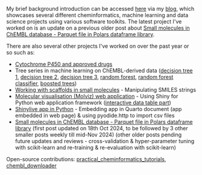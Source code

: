 My brief background introduction can be accessed [here](https://jhylin.github.io/Data_in_life_blog/about.html) via my [blog](https://jhylin.github.io/Data_in_life_blog/), which showcases several different cheminformatics, machine learning and data science projects using various software toolkits. The latest project I've worked on is an update on a previous older post about [Small molecules in ChEMBL database - Parquet file in Polars dataframe library](https://jhylin.github.io/Data_in_life_blog/posts/21_ML1-1-1_Small_mols_in_chembl_update/ML1-1-1_chembl_cpds_parquet_new.html).

There are also several other projects I've worked on over the past year or so such as:

* [Cytochrome P450 and approved drugs](https://jhylin.github.io/Data_in_life_blog/posts/20_Cyp3a4_2d6_inh/1_CYP450_drugs.html)
* Tree series in machine learning on ChEMBL-derived data ([decision tree 1](https://jhylin.github.io/Data_in_life_blog/posts/16_ML2-1_Decision_tree/1_data_col_prep.html), [decision tree 2](https://jhylin.github.io/Data_in_life_blog/posts/16_ML2-1_Decision_tree/2_data_prep_tran.html), [decision tree 3](https://jhylin.github.io/Data_in_life_blog/posts/16_ML2-1_Decision_tree/3_model_build.html), [random forest](https://jhylin.github.io/Data_in_life_blog/posts/17_ML2-2_Random_forest/1_random_forest.html), [random forest classifier](https://jhylin.github.io/Data_in_life_blog/posts/17_ML2-2_Random_forest/2_random_forest_classifier.html), [boosted trees](https://jhylin.github.io/Data_in_life_blog/posts/19_ML2-3_Boosted_trees/1_adaboost_xgb.html))
* [Working with scaffolds in small molecules](https://jhylin.github.io/Data_in_life_blog/posts/14_Scaffolds_in_small_molecules/chembl_anti-inf_data_prep_current.html) - Manipulating SMILES strings
* [Molecular visualisation (Molviz) web application](https://jhylin.github.io/Data_in_life_blog/posts/15_Molviz/Molviz.html) - Using Shiny for Python web application framework ([interactive data table part](https://jhylin.github.io/Data_in_life_blog/posts/15_Molviz/itables.html))
* [Shinylive app in Python](https://jhylin.github.io/Data_in_life_blog/posts/13_Shiny_app_python/ShinyAppPy_PC_Cov19_app_embed_pyodide_http.html) - Embedding app in Quarto document (app embedded in web page) & using pyodide.http to import csv files
* [Small molecules in ChEMBL database - Parquet file in Polars dataframe library](https://jhylin.github.io/Data_in_life_blog/posts/21_ML1-1-1_Small_mols_in_chembl_update/ML1-1-1_chembl_cpds_parquet_new.html) (first post updated on 18th Oct 2024, to be followed by 3 other smaller posts weekly till mid-Nov 2024) (other older posts pending future updates and reviews - cross-validation & hyper-parameter tuning with scikit-learn and re-training & re-evaluation with scikit-learn)

Open-source contributions:
[practical_cheminformatics_tutorials](https://github.com/PatWalters/practical_cheminformatics_tutorials/issues/12), [chembl_downloader](https://github.com/cthoyt/chembl-downloader/pull/13)
